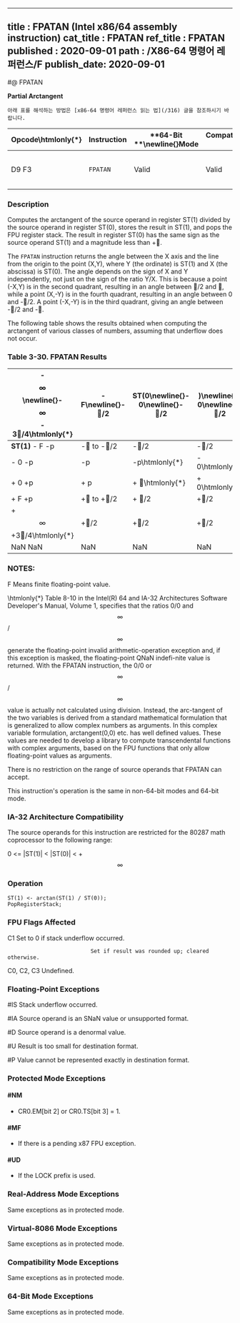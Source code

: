 ----------------------------
title : FPATAN (Intel x86/64 assembly instruction)
cat_title : FPATAN
ref_title : FPATAN
published : 2020-09-01
path : /X86-64 명령어 레퍼런스/F
publish_date: 2020-09-01
----------------------------


#@ FPATAN

**Partial Arctangent**

```lec-info
아래 표를 해석하는 방법은 [x86-64 명령어 레퍼런스 읽는 법](/316) 글을 참조하시기 바랍니다.
```

|**Opcode\htmlonly{*}**|**Instruction**|**64-Bit **\newline{}**Mode**|**Compat/**\newline{}**Leg Mode**|**Description**|
|----------------------|---------------|-----------------------------|---------------------------------|---------------|
|D9 F3|`FPATAN` |Valid|Valid|Replace ST(1) with arctan(ST(1)/ST(0)) and pop the register stack.|
### Description


Computes the arctangent of the source operand in register ST(1) divided by the source operand in register ST(0), stores the result in ST(1), and pops the FPU register stack. The result in register ST(0) has the same sign as the source operand ST(1) and a magnitude less than +.

The `FPATAN` instruction returns the angle between the X axis and the line from the origin to the point (X,Y), where Y (the ordinate) is ST(1) and X (the abscissa) is ST(0). The angle depends on the sign of X and Y independently, not just on the sign of the ratio Y/X. This is because a point (-X,Y) is in the second quadrant, resulting in an angle between /2 and , while a point (X,-Y) is in the fourth quadrant, resulting in an angle between 0 and -/2. A point (-X,-Y) is in the third quadrant, giving an angle between -/2 and -.

The following table shows the results obtained when computing the arctangent of various classes of numbers, assuming that underflow does not occur.

### Table 3-30.  FPATAN Results


|- $$\infty$$\newline{}- $$\infty$$ - 3/4\htmlonly{*}|- F\newline{}- /2|**ST(0**\newline{}- 0\newline{}- /2|**)**\newline{}+ 0\newline{}- /2|+ F\newline{}- /2|+ $$\infty$$\newline{}- /4\htmlonly{*}|NaN\newline{}NaN|
|-----------------------------------------------------|------------------|------------------------------------|---------------------------------|------------------|---------------------------------------|----------------|
|**ST(1)** - F -p|- to -/2|-/2|-/2|-/2 to -0|- 0|NaN|
|- 0 -p|-p|-p\htmlonly{*}|- 0\htmlonly{*}|- 0|- 0|NaN|
|+ 0 +p|+ p|+ \htmlonly{*}|+ 0\htmlonly{*}|+ 0|+ 0|NaN|
|+ F +p|+ to +/2|+ /2|+/2|+/2 to +0|+ 0|NaN|
|+ $$\infty$$ +3/4\htmlonly{*}|+/2|+/2|+/2|+ /2|+ /4\htmlonly{*}|NaN|
|NaN NaN|NaN|NaN|NaN|NaN|NaN|NaN|
###  NOTES:


F Means finite floating-point value.

 \htmlonly{*} Table 8-10 in the Intel(R) 64 and IA-32 Architectures Software Developer's Manual, Volume 1, specifies that the ratios 0/0 and $$\infty$$/$$\infty$$ generate the floating-point invalid arithmetic-operation exception and, if this exception is masked, the floating-point QNaN indefi-nite value is returned. With the FPATAN instruction, the 0/0 or $$\infty$$/$$\infty$$ value is actually not calculated using division. Instead, the arc-tangent of the two variables is derived from a standard mathematical formulation that is generalized to allow complex numbers as arguments. In this complex variable formulation, arctangent(0,0) etc. has well defined values. These values are needed to develop a library to compute transcendental functions with complex arguments, based on the FPU functions that only allow floating-point values as arguments.

There is no restriction on the range of source operands that FPATAN can accept.

This instruction's operation is the same in non-64-bit modes and 64-bit mode.

### IA-32 Architecture Compatibility


The source operands for this instruction are restricted for the 80287 math coprocessor to the following range:

0 <= |ST(1)| < |ST(0)| < +$$\infty$$


### Operation

```info-verb
ST(1) <- arctan(ST(1) / ST(0));
PopRegisterStack;
```
### FPU Flags Affected


C1 Set to 0 if stack underflow occurred.

                              Set if result was rounded up; cleared otherwise.

C0, C2, C3  Undefined.

### Floating-Point Exceptions


#IS Stack underflow occurred.

#IA Source operand is an SNaN value or unsupported format.

#D Source operand is a denormal value.

#U Result is too small for destination format.

#P Value cannot be represented exactly in destination format.


### Protected Mode Exceptions

#### #NM
* CR0.EM[bit 2] or CR0.TS[bit 3] = 1.

#### #MF
* If there is a pending x87 FPU exception.

#### #UD
* If the LOCK prefix is used.

### Real-Address Mode Exceptions



Same exceptions as in protected mode.


### Virtual-8086 Mode Exceptions



Same exceptions as in protected mode.


### Compatibility Mode Exceptions



Same exceptions as in protected mode.


### 64-Bit Mode Exceptions



Same exceptions as in protected mode.

